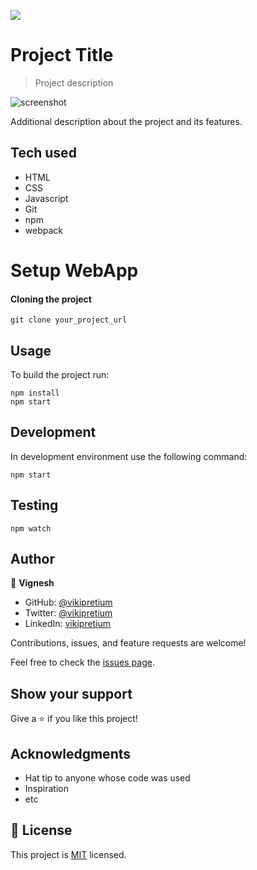 ![](https://img.shields.io/badge/Microverse-blueviolet)

# Project Title

> Project description

![screenshot]()

Additional description about the project and its features.

## Tech used

- HTML
- CSS
- Javascript
- Git
- npm
- webpack

# Setup WebApp

#### Cloning the project

```
git clone your_project_url
```

## Usage

To build the project run:

```
npm install
npm start
```

## Development

In development environment use the following command:

```
npm start
```

## Testing

```
npm watch
```

## Author

👤 **Vignesh**

- GitHub: [@vikipretium](https://github.com/vikipretium)
- Twitter: [@vikipretium](https://twitter.com/vikipretium)
- LinkedIn: [vikipretium](https://linkedin.com/in/vikipretium)

Contributions, issues, and feature requests are welcome!

Feel free to check the [issues page](../../issues/).

## Show your support

Give a ⭐️ if you like this project!

## Acknowledgments

- Hat tip to anyone whose code was used
- Inspiration
- etc

## 📝 License

This project is [MIT](./MIT.md) licensed.

